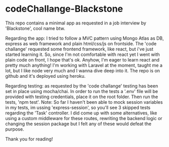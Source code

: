# codeChallange-Blackstone
This repo contains a minimal app as requested in a job interview by 'Blackstone', cool name btw.

Regarding the app: I tried to follow a MVC pattern using Mongo Atlas as DB, express as web framework
and plain html/css/js on frontside. The 'code challange' requested some frontend framework, like react,
but i've just started learning it. So, since I'm not comfortable with react yet I went with plain code on front,
I hope that's ok. Anyhow, I'm eager to learn react and pretty much anything! I'm working with Laravel at the
moment, taught me a lot, but I like node very much and I wanna dive deep into it. The repo is on github and
it's deployed using heroku.

Regarding testing: as requested by the 'code challange' testing has been set in place using mocha/chai. In order
to run the tests a '.env' file will be provided with testing credentials, place it on the root folder. Then run the tests, 'npm test'. 
Note: So far I haven't been able to mock session variables in my tests, im ussing 'express-session', so you'll see 3 skipped tests regarding 
the 'Task' controller. I did come up with some alternatives, like using a custom middleware for these routes,
rewriting the backend logic or changing the session package but I felt any of these would defeat the purpose.

Thank you for reading!
